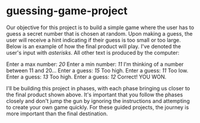 # guessing-game-project
Our objective for this project is to build a simple game where the user has to guess a secret number that is chosen at random. Upon making a guess, the user will receive a hint indicating if their guess is too small or too large. Below is an example of how the final product will play. I've denoted the user's input with *asterisks*. All other text is produced by the computer:

Enter a max number: *20*
Enter a min number: *11*
I'm thinking of a number between 11 and 20...
Enter a guess: *15*
Too high.
Enter a guess: *11*
Too low.
Enter a guess: *13*
Too high.
Enter a guess: *12*
Correct!
YOU WON.

I'll be building this project in phases, with each phase bringing us closer to the final product shown above. It's important that you follow the phases closely and don't jump the gun by ignoring the instructions and attempting to create your own game quickly. For these guided projects, the journey is more important than the final destination. 